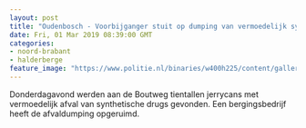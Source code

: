 ```yaml
---
layout: post
title: "Oudenbosch - Voorbijganger stuit op dumping van vermoedelijk synthetische drugs"
date: Fri, 01 Mar 2019 08:39:00 GMT
categories: 
- noord-brabant 
- halderberge 
feature_image: "https://www.politie.nl/binaries/w400h225/content/gallery/politie/nieuws/2019/maart/08-zw/2019-02-28_dumping-oudenbosch.jpg"
---
```


Donderdagavond werden aan de Boutweg tientallen jerrycans met vermoedelijk afval van synthetische drugs gevonden. Een bergingsbedrijf heeft de afvaldumping opgeruimd.
